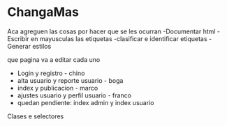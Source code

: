 # ChangaMas
Aca agreguen las cosas por hacer que se les ocurran
-Documentar html
-Escribir en mayusculas las etiquetas
-clasificar e identificar etiquetas
-Generar estilos



que pagina va a editar cada uno
- Login y registro - chino
- alta usuario y reporte usuario - boga
- index y publicacion - marco
- ajustes usuario y perfil usuario - franco
- quedan pendiente: index admin y index usuario

Clases e selectores
